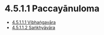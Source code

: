 

# 4.5.1.1 Paccayānuloma

* [4.5.1.1.1 Vibhaṅgavāra](4.5.1.1/4.5.1.1.1.md)
* [4.5.1.1.2 Saṅkhyāvāra](4.5.1.1/4.5.1.1.2.md)



